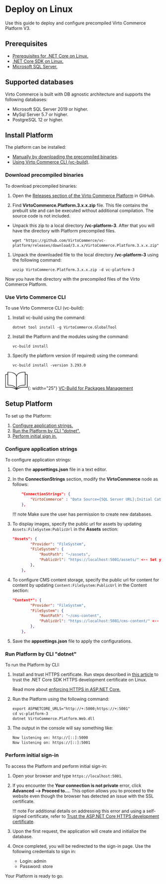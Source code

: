 # Deploy on Linux

Use this guide to deploy and configure precompiled Virto Commerce Platform V3.

## Prerequisites

* [Prerequisites for .NET Core on Linux.](https://learn.microsoft.com/en-us/dotnet/core/install/linux)
* [.NET Core SDK on Linux.](https://dotnet.microsoft.com/en-us/download?initial-os=linux)
* [Microsoft SQL Server.](https://www.microsoft.com/en-us/sql-server/)

## Supported databases

Virto Commerce is built with DB agnostic architecture and supports the following databases:

* Microsoft SQL Server 2019 or higher.
* MySql Server 5.7 or higher.
* PostgreSQL 12 or higher.

## Install Platform

The platform can be installed:

* [Manually by downloading the precompiled binaries](linux.md#download-precompiled-binaries).
* [Using Virto Commerce CLI (vc-build)](linux.md#use-virto-commerce-cli).
  
### Download precompiled binaries

To download precompiled binaries:

1. Open the [Releases section of the Virto Commerce Platform](https://github.com/VirtoCommerce/vc-platform/releases) in GitHub.

1. Find **VirtoCommerce.Platform.3.x.x.zip** file. This file contains the prebuilt site and can be executed without additional compilation. The source code is not included. 

* Unpack this zip to a local directory **/vc-platform-3**. After that you will have the directory with Platform precompiled files.

    ```console
    wget "https://github.com/VirtoCommerce/vc-platform/releases/download/3.x.x/VirtoCommerce.Platform.3.x.x.zip"
    ```

1. Unpack the downloaded file to the local directory **/vc-platform-3** using the following command: 

    ```console
    unzip VirtoCommerce.Platform.3.x.x.zip -d vc-platform-3
    ```

Now you have the directory with the precompiled files of the Virto Commerce Platform.

### Use Virto Commerce CLI

To use Virto Commerce CLI (vc-build):

1. Install vc-build using the command:

    ```console
    dotnet tool install -g VirtoCommerce.GlobalTool
    ```

1. Install the Platform and the modules using the command:

    ```console
    vc-build install
    ```

1. Specify the platform version (if required) using the command:

    ```console
    vc-build install -version 3.293.0
    ```

![Readmore](media/readmore.png){: width="25"} [VC-Build for Packages Management](https://github.com/VirtoCommerce/vc-build/blob/main/docs/CLI-tools/package-management.md)

## Setup Platform

To set up the Platform:

1. [Configure application strings.](linux.md#configure-application-strings)
2. [Run the Platform by CLI "dotnet".](linux.md#run-the-platform-by-cli-dotnet)
3. [Perform initial sign in.](linux.md#perform-initial-sign-in)

### Configure application strings

To configure application strings:

1. Open the **appsettings.json** file in a text editor.
1. In the **ConnectionStrings** section, modify the **VirtoCommerce** node as follows:

    ```json
        "ConnectionStrings": {
            "VirtoCommerce" : "Data Source={SQL Server URL};Initial Catalog={Database name};Persist Security Info=True;User ID={User name};Password={User password};MultipleActiveResultSets=True;Connect Timeout=30"
        },

    ```

    !!! note
        Make sure the user has permission to create new databases.


1.  To display images, specify the public url for assets by updating `Assets:FileSystem:PublicUrl` in the **Assets** section:

    ```json
    "Assets": {
            "Provider": "FileSystem",
            "FileSystem": {
                "RootPath": "~/assets",
                "PublicUrl": "https://localhost:5001/assets/" <-- Set your platform application url with port localhost:5001
            },
        },
    ```

1. To configure CMS content storage, specify the public url for content for content by updating `Content:FileSystem:PublicUrl` in the Content section: 

    ```json
    "Content*": {
            "Provider": "FileSystem",
            "FileSystem": {
                "RootPath": "~/cms-content",
                "PublicUrl": "https://localhost:5001/cms-content/" <-- Set your platform application url with port localhost:5001
            },
        },
    ```

1. Save the **appsettings.json** file to apply the configurations.


### Run Platform by CLI "dotnet"

To run the Platform by CLI:

1. Install and trust HTTPS certificate. Run steps described in [this article](https://learn.microsoft.com/en-us/aspnet/core/security/enforcing-ssl?view=aspnetcore-3.0&tabs=visual-studio%2Clinux-ubuntu#trust-https-certificate-from-windows-subsystem-for-linux-1) to trust the .NET Core SDK HTTPS development certificate on Linux.

    Read more about [enforcing HTTPS in ASP.NET Core.](https://docs.microsoft.com/en-us/aspnet/core/security/enforcing-ssl?view=aspnetcore-3.0&tabs=visual-studio#trust)

1. Run the Platform using the following command:

    ```console
    export ASPNETCORE_URLS="http://+:5000;https://+:5001"
    cd vc-platform-3
    dotnet VirtoCommerce.Platform.Web.dll
    ```

1. The output in the console will say something like:

    ```console
    Now listening on: http://[::]:5000
    Now listening on: https://[::]:5001
    ```

### Perform initial sign-in

To access the Platform and perform initial sign-in:

1. Open your browser and type `https://localhost:5001`.
1. If you encounter the **Your connection is not private** error, click **Advanced --> Proceed to...**. This option allows you to proceed to the website even though the browser has detected an issue with the SSL certificate.
   
    !!! note
        For additional details on addressing this error and using a self-signed certificate, refer to [Trust the ASP.NET Core HTTPS development certificate](https://learn.microsoft.com/en-us/aspnet/core/security/enforcing-ssl?view=aspnetcore-8.0&tabs=visual-studio%2Clinux-ubuntu#trust-https-certificate-on-linux).

1. Upon the first request, the application will create and initialize the database.
1. Once completed, you will be redirected to the sign-in page. Use the following credentials to sign in:

    * Login: admin
    * Password: store

Your Platform is ready to go.